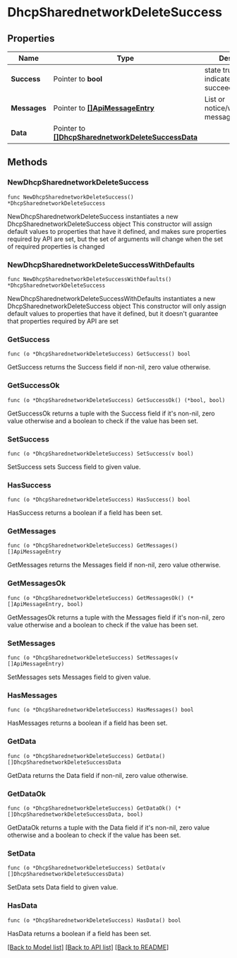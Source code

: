 # DhcpSharednetworkDeleteSuccess

## Properties

Name | Type | Description | Notes
------------ | ------------- | ------------- | -------------
**Success** | Pointer to **bool** | state true/false indicate if action succeed | [optional] 
**Messages** | Pointer to [**[]ApiMessageEntry**](ApiMessageEntry.md) | List or notice/warning/error messages | [optional] 
**Data** | Pointer to [**[]DhcpSharednetworkDeleteSuccessData**](DhcpSharednetworkDeleteSuccessData.md) |  | [optional] 

## Methods

### NewDhcpSharednetworkDeleteSuccess

`func NewDhcpSharednetworkDeleteSuccess() *DhcpSharednetworkDeleteSuccess`

NewDhcpSharednetworkDeleteSuccess instantiates a new DhcpSharednetworkDeleteSuccess object
This constructor will assign default values to properties that have it defined,
and makes sure properties required by API are set, but the set of arguments
will change when the set of required properties is changed

### NewDhcpSharednetworkDeleteSuccessWithDefaults

`func NewDhcpSharednetworkDeleteSuccessWithDefaults() *DhcpSharednetworkDeleteSuccess`

NewDhcpSharednetworkDeleteSuccessWithDefaults instantiates a new DhcpSharednetworkDeleteSuccess object
This constructor will only assign default values to properties that have it defined,
but it doesn't guarantee that properties required by API are set

### GetSuccess

`func (o *DhcpSharednetworkDeleteSuccess) GetSuccess() bool`

GetSuccess returns the Success field if non-nil, zero value otherwise.

### GetSuccessOk

`func (o *DhcpSharednetworkDeleteSuccess) GetSuccessOk() (*bool, bool)`

GetSuccessOk returns a tuple with the Success field if it's non-nil, zero value otherwise
and a boolean to check if the value has been set.

### SetSuccess

`func (o *DhcpSharednetworkDeleteSuccess) SetSuccess(v bool)`

SetSuccess sets Success field to given value.

### HasSuccess

`func (o *DhcpSharednetworkDeleteSuccess) HasSuccess() bool`

HasSuccess returns a boolean if a field has been set.

### GetMessages

`func (o *DhcpSharednetworkDeleteSuccess) GetMessages() []ApiMessageEntry`

GetMessages returns the Messages field if non-nil, zero value otherwise.

### GetMessagesOk

`func (o *DhcpSharednetworkDeleteSuccess) GetMessagesOk() (*[]ApiMessageEntry, bool)`

GetMessagesOk returns a tuple with the Messages field if it's non-nil, zero value otherwise
and a boolean to check if the value has been set.

### SetMessages

`func (o *DhcpSharednetworkDeleteSuccess) SetMessages(v []ApiMessageEntry)`

SetMessages sets Messages field to given value.

### HasMessages

`func (o *DhcpSharednetworkDeleteSuccess) HasMessages() bool`

HasMessages returns a boolean if a field has been set.

### GetData

`func (o *DhcpSharednetworkDeleteSuccess) GetData() []DhcpSharednetworkDeleteSuccessData`

GetData returns the Data field if non-nil, zero value otherwise.

### GetDataOk

`func (o *DhcpSharednetworkDeleteSuccess) GetDataOk() (*[]DhcpSharednetworkDeleteSuccessData, bool)`

GetDataOk returns a tuple with the Data field if it's non-nil, zero value otherwise
and a boolean to check if the value has been set.

### SetData

`func (o *DhcpSharednetworkDeleteSuccess) SetData(v []DhcpSharednetworkDeleteSuccessData)`

SetData sets Data field to given value.

### HasData

`func (o *DhcpSharednetworkDeleteSuccess) HasData() bool`

HasData returns a boolean if a field has been set.


[[Back to Model list]](../README.md#documentation-for-models) [[Back to API list]](../README.md#documentation-for-api-endpoints) [[Back to README]](../README.md)


